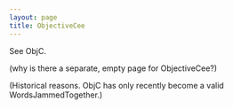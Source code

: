 ```yaml
---
layout: page
title: ObjectiveCee
---
```


See ObjC.

(why is there a separate, empty page for ObjectiveCee?)

(Historical reasons. ObjC has only recently become a valid WordsJammedTogether.)

